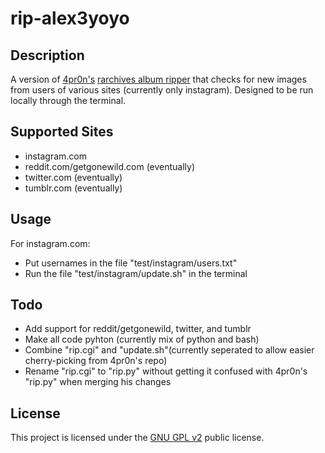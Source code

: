 # rip-alex3yoyo

## Description
A version of [4pr0n's](https://github.com/4pr0n/) [rarchives album ripper](https://github.com/4pr0n/rip) that checks for new images from users of various sites (currently only instagram). Designed to be run locally through the terminal.

## Supported Sites
* instagram.com
* reddit.com/getgonewild.com (eventually)
* twitter.com (eventually)
* tumblr.com (eventually)

## Usage
For instagram.com:
* Put usernames in the file "test/instagram/users.txt"
* Run the file "test/instagram/update.sh" in the terminal

## Todo
* Add support for reddit/getgonewild, twitter, and tumblr
* Make all code pyhton (currently mix of python and bash)
* Combine "rip.cgi" and "update.sh"(currently seperated to allow easier cherry-picking from 4pr0n's repo)
* Rename "rip.cgi" to "rip.py" without getting it confused with 4pr0n's "rip.py" when merging his changes

## License
This project is licensed under the [GNU GPL v2](http://www.gnu.org/licenses/gpl-2.0.txt) public license.
